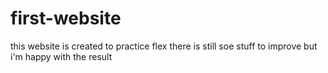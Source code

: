 # first-website
this website is created to practice flex there is still soe stuff to improve but i'm happy with the result
